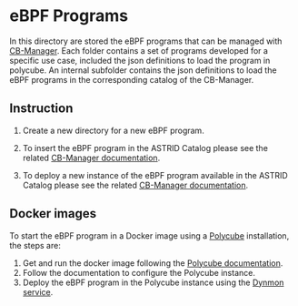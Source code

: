 # eBPF Programs

In this directory are stored the eBPF programs that can be managed with [CB-Manager](../platform/cb-manager/README.md). Each folder contains a set of programs developed for a specific use case, included the json definitions to load the program in polycube. An internal subfolder contains the json definitions to load the eBPF programs in the corresponding catalog of the CB-Manager.

## Instruction

1. Create a new directory for a new eBPF program.

2. To insert the eBPF program in the ASTRID Catalog please see the related [CB-Manager documentation](https://astrid-cb-manager.readthedocs.io/en/latest/ebpf-program-catalog.html).

3. To deploy a new instance of the eBPF program available in the ASTRID Catalog please see the related
   [CB-Manager documentation](https://astrid-cb-manager.readthedocs.io/en/latest/ebpf-program-instance.html).


## Docker images

To start the eBPF program in a Docker image using a [Polycube](https://github.com/polycube-network/polycube) installation, the steps are:

1. Get and run the docker image following the [Polycube documentation](https://polycube-network.readthedocs.io/en/latest/quickstart.html#docker).
2. Follow the documentation to configure the Polycube instance.
3. Deploy the eBPF program in the Polycube instance using the [Dynmon service](https://polycube-network.readthedocs.io/en/latest/services/pcn-dynmon/dynmon.html).
